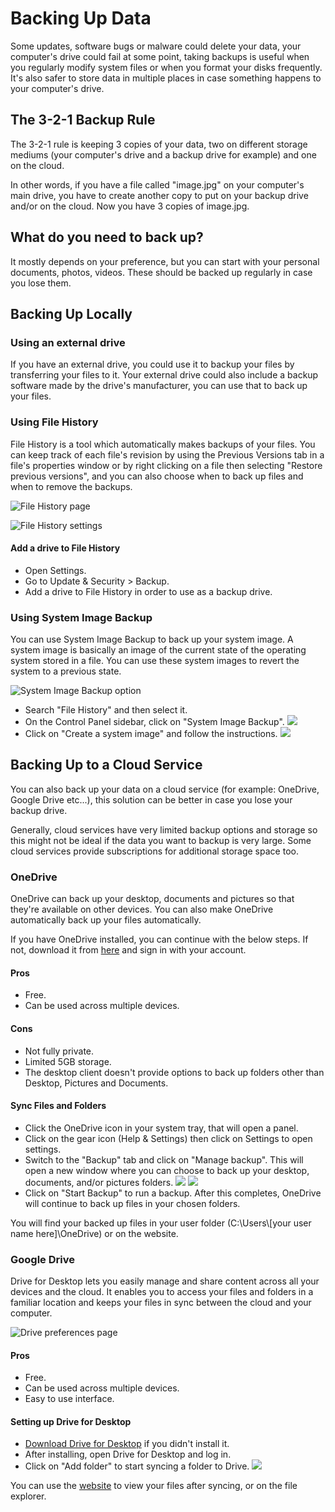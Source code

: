 # Backing Up Data

Some updates, software bugs or malware could delete your data, your computer's drive could fail at some point, taking backups is useful when you regularly modify system files or when you format your disks frequently. It's also safer to store data in multiple places in case something happens to your computer's drive.

## The 3-2-1 Backup Rule

The 3-2-1 rule is keeping 3 copies of your data, two on different storage mediums (your computer's drive and a backup drive for example) and one on the cloud.

In other words, if you have a file called "image.jpg" on your computer's main drive, you have to create another copy to put on your backup drive and/or on the cloud. Now you have 3 copies of image.jpg.

## What do you need to back up?

It mostly depends on your preference, but you can start with your personal documents, photos, videos. These should be backed up regularly in case you lose them.

## Backing Up Locally

### Using an external drive

If you have an external drive, you could use it to backup your files by transferring your files to it. Your external drive could also include a backup software made by the drive's manufacturer, you can use that to back up your files.

### Using File History

File History is a tool which automatically makes backups of your files. You can keep track of each file's revision by using the Previous Versions tab in a file's properties window or by right clicking on a file then selecting "Restore previous versions", and you can also choose when to back up files and when to remove the backups.

![File History page](img/backup/file-history-page.png)

![File History settings](img/backup/file-history-settings.png)

#### Add a drive to File History

- Open Settings.
- Go to Update & Security > Backup.
- Add a drive to File History in order to use as a backup drive.

### Using System Image Backup

You can use System Image Backup to back up your system image. A system image is basically an image of the current state of the operating system stored in a file. You can use these system images to revert the system to a previous state.

![System Image Backup option](img/backup/system-image-backup.png)

- Search "File History" and then select it.
- On the Control Panel sidebar, click on "System Image Backup".
![](img/backup/create-a-system-image.png)
- Click on "Create a system image" and follow the instructions.
![](img/backup/create-system-image-wizard.png)

## Backing Up to a Cloud Service

You can also back up your data on a cloud service (for example: OneDrive, Google Drive etc...), this solution can be better in case you lose your backup drive.

Generally, cloud services have very limited backup options and storage so this might not be ideal if the data you want to backup is very large. Some cloud services provide subscriptions for additional storage space too.

### OneDrive

OneDrive can back up your desktop, documents and pictures so that they're available on other devices. You can also make OneDrive automatically back up your files automatically.

If you have OneDrive installed, you can continue with the below steps. If not, download it from [here](https://www.microsoft.com/en-us/microsoft-365/onedrive/download) and sign in with your account.

#### Pros

- Free.
- Can be used across multiple devices.

#### Cons

- Not fully private.
- Limited 5GB storage.
- The desktop client doesn't provide options to back up folders other than Desktop, Pictures and Documents.

#### Sync Files and Folders

- Click the OneDrive icon in your system tray, that will open a panel.
- Click on the gear icon (Help & Settings) then click on Settings to open settings.
- Switch to the "Backup" tab and click on "Manage backup". This will open a new window where you can choose to back up your desktop, documents, and/or pictures folders.
![](img/backup/onedrive-manage-backup.png)
![](img/backup/onedrive-backup-select-page.png)
- Click on "Start Backup" to run a backup. After this completes, OneDrive will continue to back up files in your chosen folders.

You will find your backed up files in your user folder (C:\Users\\[your user name here]\OneDrive) or on the website.

### Google Drive

Drive for Desktop lets you easily manage and share content across all your devices and the cloud. It enables you to access your files and folders in a familiar location and keeps your files in sync between the cloud and your computer.

![Drive preferences page](img/backup/google-drive-prefs.png)

#### Pros

- Free.
- Can be used across multiple devices.
- Easy to use interface.

#### Setting up Drive for Desktop

- [Download Drive for Desktop](https://www.google.com/drive/download/) if you didn't install it.
- After installing, open Drive for Desktop and log in.
- Click on "Add folder" to start syncing a folder to Drive.
![](img/backup/google-drive-folder-settings.png)

You can use the [website](https://drive.google.com) to view your files after syncing, or on the file explorer.
